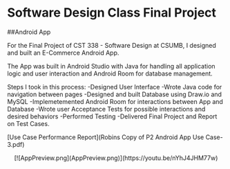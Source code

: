 # Software Design Class Final Project

##Android App 

For the Final Project of CST 338 - Software Design at CSUMB, I designed and built an E-Commerce Android App. 

The App was built in Android Studio with Java for handling all application logic and user interaction and Android Room for database management.

Steps I took in this process:
-Designed User Interface
-Wrote Java code for navigation between pages
-Designed and built Database using Draw.io and MySQL
-Implemetemented Android Room for interactions between App and Database
-Wrote user Acceptance Tests for possible interactions and desired behaviors
-Performed Testing
-Delivered Final Project and Report on Test Cases.


[Use Case Performance Report](Robins Copy of P2 Android App Use Case-3.pdf)

<center>[![AppPreview.png](AppPreview.png)](https://youtu.be/nYhJ4JHM77w)
